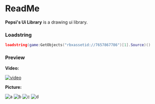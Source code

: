 # ReadMe
**Pepsi's Ui Library** is a drawing ui library.
### Loadstring
```lua
loadstring(game:GetObjects("rbxassetid://7657867786")[1].Source)()
```
### Preview
**Video:**

[![video](https://img.youtube.com/vi/1_Qd4E9BFRs/0.jpg)](https://www.youtube.com/watch?v=1_Qd4E9BFRs)

**Picture:**

![a](https://media.discordapp.net/attachments/893642008869076992/895006355151270000/unknown.png)
![b](https://media.discordapp.net/attachments/893642008869076992/895006538144555058/unknown.png)
![c](https://media.discordapp.net/attachments/893642008869076992/895006694504034325/unknown.png)
![d](https://media.discordapp.net/attachments/893642008869076992/895006856517386282/unknown.png)
